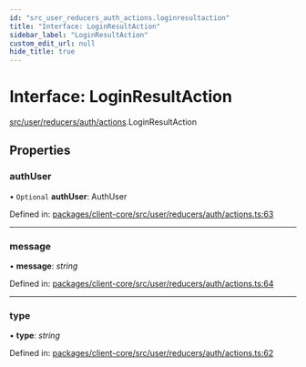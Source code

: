 ```yaml
---
id: "src_user_reducers_auth_actions.loginresultaction"
title: "Interface: LoginResultAction"
sidebar_label: "LoginResultAction"
custom_edit_url: null
hide_title: true
---
```


# Interface: LoginResultAction

[src/user/reducers/auth/actions](../modules/src_user_reducers_auth_actions.md).LoginResultAction

## Properties

### authUser

• `Optional` **authUser**: AuthUser

Defined in: [packages/client-core/src/user/reducers/auth/actions.ts:63](https://github.com/xr3ngine/xr3ngine/blob/77d12cea0/packages/client-core/src/user/reducers/auth/actions.ts#L63)

___

### message

• **message**: *string*

Defined in: [packages/client-core/src/user/reducers/auth/actions.ts:64](https://github.com/xr3ngine/xr3ngine/blob/77d12cea0/packages/client-core/src/user/reducers/auth/actions.ts#L64)

___

### type

• **type**: *string*

Defined in: [packages/client-core/src/user/reducers/auth/actions.ts:62](https://github.com/xr3ngine/xr3ngine/blob/77d12cea0/packages/client-core/src/user/reducers/auth/actions.ts#L62)
